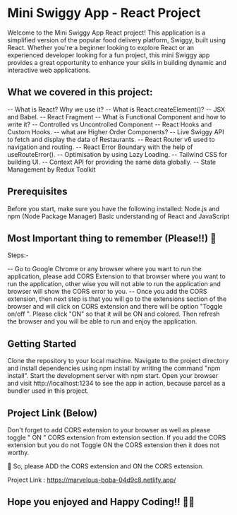 # Mini Swiggy App - React Project

Welcome to the Mini Swiggy App React project! This application is a simplified version of the popular food delivery platform, Swiggy, built using React. Whether you're a beginner looking to explore React or an experienced developer looking for a fun project, this mini Swiggy app provides a great opportunity to enhance your skills in building dynamic and interactive web applications.

## What we covered in this project:

-- What is React? Why we use it?
-- What is React.createElement()?
-- JSX and Babel.
-- React Fragment
-- What is Functional Component and how to write it?
-- Controlled vs Uncontrolled Component
-- React Hooks and Custom Hooks.
-- what are Higher Order Components?
-- Live Swiggy API to fetch and display the data of Restaurants.
-- React Router v6 used to navigation and routing.
-- React Error Boundary with the help of useRouteError().
-- Optimisation by using Lazy Loading.
-- Tailwind CSS for building UI.
-- Context API for providing the same data globally.
-- State Management by Redux Toolkit

## Prerequisites

Before you start, make sure you have the following installed:
Node.js and npm (Node Package Manager)
Basic understanding of React and JavaScript

## Most Important thing to remember (Please!!) 🚀

Steps:-

-- Go to Google Chrome or any browser where you want to run the application, please add CORS Extension to that browser where you want to run the application, other wise you will not able to run the application and browser will show the CORS error to you. 
-- Once you add the CORS extension, then next step is that you will go to the extensions section of the browser and will click on CORS extension and there will be option "Toggle on/off ". Please click "ON" so that it will be ON and colored. Then refresh the browser and you will be able to run and enjoy the application.

## Getting Started

Clone the repository to your local machine.
Navigate to the project directory and install dependencies using npm install by writing the command "npm install".
Start the development server with npm start.
Open your browser and visit http://localhost:1234 to see the app in action, because parcel as a bundler used in this project.

## Project Link (Below)

Don't forget to add CORS extension to your browser as well as please toggle " ON " CORS extension from extension section. If you add the CORS extension but you do not Toggle ON the CORS extension then it does not worthy.

🚀 So, please ADD the CORS extension and ON the CORS extension.

Project Link : https://marvelous-boba-04d9c8.netlify.app/

## Hope you enjoyed and Happy Coding!! 🚀🚀
